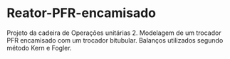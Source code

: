 # Reator-PFR-encamisado
Projeto da cadeira de Operações unitárias 2.
Modelagem de um trocador PFR encamisado com um trocador bitubular.
Balanços utilizados segundo método Kern e Fogler.

